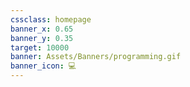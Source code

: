 ```yaml
---
cssclass: homepage
banner_x: 0.65
banner_y: 0.35
target: 10000
banner: Assets/Banners/programming.gif
banner_icon: 💻
---
```


